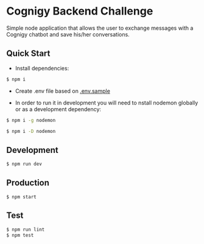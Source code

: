 # Cognigy Backend Challenge

Simple node application that allows the user to exchange messages
with a Cognigy chatbot and save his/her conversations.

## Quick Start

- Install dependencies:

```bash
$ npm i
```

- Create .env file based on [.env.sample](./.env.sample)

- In order to run it in development you will need to nstall nodemon globally or as a development dependency:

```bash
$ npm i -g nodemon
```

```bash
$ npm i -D nodemon
```

## Development

```bash
$ npm run dev
```

## Production

```bash.
$ npm start
```

## Test

```bash
$ npm run lint
$ npm test
```
